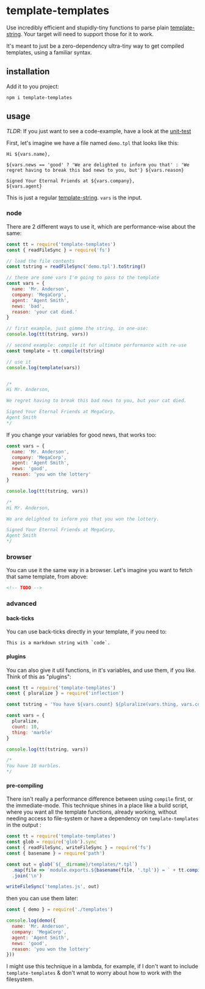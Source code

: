 # template-templates

Use incredibly efficient and stupidly-tiny functions to parse plain [template-string](https://developer.mozilla.org/en-US/docs/Web/JavaScript/Reference/Template_literals). Your target will need to support those for it to work.

It's meant to just be a zero-dependency ultra-tiny way to get compiled templates, using a familiar syntax.

## installation

Add it to you project:

```
npm i template-templates
```

## usage

*TLDR*: If you just want to see a code-example, have a look at the [unit-test](https://github.com/konsumer/template-templates/blob/master/test/template-template.test.js)

First, let's imagine we have a file named `demo.tpl` that looks like this:

```
Hi ${vars.name},

${vars.news == 'good' ? 'We are delighted to inform you that' : 'We regret having to break this bad news to you, but'} ${vars.reason}

Signed Your Eternal Friends at ${vars.company},
${vars.agent}
```

This is just a regular [template-string](https://developer.mozilla.org/en-US/docs/Web/JavaScript/Reference/Template_literals). `vars` is the input.

### node

There are 2 different ways to use it, which are performance-wise about the same:

```js
const tt = require('template-templates')
const { readFileSync } = require('fs')

// load the file contents
const tstring = readFileSync('demo.tpl').toString()

// these are some vars I'm going to pass to the template
const vars = {
  name: 'Mr. Anderson',
  company: 'MegaCorp',
  agent: 'Agent Smith',
  news: 'bad',
  reason: 'your cat died.'
}

// first example, just gimme the string, in one-use:
console.log(tt(tstring, vars))

// second example: compile it for ultimate performance with re-use
const template = tt.compile(tstring)

// use it
console.log(template(vars))


/*
Hi Mr. Anderson,

We regret having to break this bad news to you, but your cat died.

Signed Your Eternal Friends at MegaCorp,
Agent Smith
*/

```


If you change your variables for good news, that works too:

```js
const vars = {
  name: 'Mr. Anderson',
  company: 'MegaCorp',
  agent: 'Agent Smith',
  news: 'good',
  reason: 'you won the lottery'
}

console.log(tt(tstring, vars))

/*
Hi Mr. Anderson,

We are delighted to inform you that you won the lottery.

Signed Your Eternal Friends at MegaCorp,
Agent Smith
*/

```

### browser

You can use it the same way in a browser. Let's imagine you want to fetch that same template, from above:

```html
<!-- TODO -->
```

### advanced

#### back-ticks

You can use back-ticks directly in your template, if you need to:

```
This is a markdown string with `code`.
```

#### plugins

You can also give it util functions, in it's variables, and use them, if you like. Think of this as "plugins":


```js
const tt = require('template-templates')
const { pluralize } = require('inflection')

const tstring = 'You have ${vars.count} ${pluralize(vars.thing, vars.count)}.'

const vars = {
  pluralize,
  count: 10,
  thing: 'marble'
}

console.log(tt(tstring, vars))

/*
You have 10 marbles.
*/
```

#### pre-compiling

There isn't really a performance difference between using `compile` first, or the immediate-mode. This technique shines in a place like a build script, where you want all the template functions, already working, without needing access to file-system or have a dependency on `template-templates` in the output :

```js
const tt = require('template-templates')
const glob = require('glob').sync
const { readFileSync, writeFileSync } = require('fs')
const { basename } = require('path')

const out = glob(`${__dirname}/templates/*.tpl`)
  .map(file => `module.exports.${basename(file, '.tpl')} = ` + tt.compile(readFileSync(file).toString()).toString())
  .join('\n')

writeFileSync('templates.js', out)

```

then you can use them later:

```js
const { demo } = require('./templates')

console.log(demo({
  name: 'Mr. Anderson',
  company: 'MegaCorp',
  agent: 'Agent Smith',
  news: 'good',
  reason: 'you won the lottery'
}))
```

I might use this technique in a lambda, for example, if I don't want to include `template-templates` & don't wnat to worry about how to work with the filesystem.